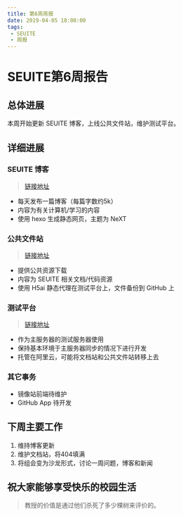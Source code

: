 ```yaml
---
title: 第6周周报
date: 2019-04-05 18:00:00
tags:
 - SEUITE
 - 周报
---
```


# SEUITE第6周报告

## 总体进展

本周开始更新 SEUITE 博客，上线公共文件站，维护测试平台。

## 详细进展

### SEUITE 博客

> [链接地址](https://seuite.github.io)

- 每天发布一篇博客（每篇字数约5k）
- 内容为有关计算机/学习的内容
- 使用 hexo 生成静态网页，主题为 NeXT

### 公共文件站

> [链接地址](https://ftp.seu.services)

- 提供公共资源下载
- 内容为 SEUITE 相关文档/代码资源
- 使用 H5ai 静态代理在测试平台上，文件备份到 GitHub 上

### 测试平台

> [链接地址](https://test.seu.services)

- 作为主服务器的测试服务器使用
- 保持基本环境于主服务器同步的情况下进行开发
- 托管在阿里云，可能将文档站和公共文件站转移上去

### 其它事务

- 镜像站前端待维护
- GitHub App 待开发

## 下周主要工作

1. 维持博客更新
2. 维护文档站，将404填满
3. 将组会变为沙龙形式，讨论一周问题，博客和新闻

## 祝大家能够享受快乐的校园生活

>教授的价值是通过他们杀死了多少棵树来评价的。
